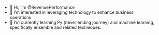 - 👋 Hi, I’m @RevenuePerformance
- 👀 I’m interested in leveraging technology to enhance business operations
- 🌱 I’m currently learning Py (never ending journey) and machine learning, specifically ensemble and related techniques.
<!---
RevenuePerformance/RevenuePerformance is a ✨ special ✨ repository because its `README.md` (this file) appears on your GitHub profile.
You can click the Preview link to take a look at your changes.
--->
